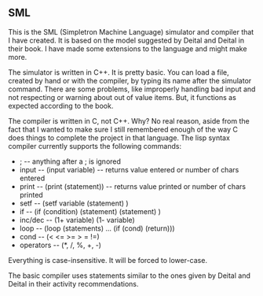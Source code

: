 ## SML

This is the SML (Simpletron Machine Language) simulator and compiler that
I have created.  It is based on the model suggested by Deital and Deital
in their book.  I have made some extensions to the language and might make
more.

The simulator is written in C++. It is pretty basic. You can load a file,
created by hand or with the compiler, by typing its name after the simulator
command. There are some problems, like improperly handling bad input and
not respecting or warning about out of value items. But, it functions as
expected according to the book.

The compiler is written in C, not C++.  Why?  No real reason, aside from the
fact that I wanted to make sure I still remembered enough of the way C does
things to complete the project in that language.  The lisp syntax compiler
currently supports the following commands:

* ; -- anything after a ; is ignored
* input -- (input variable) -- returns value entered or number of chars entered
* print -- (print (statement)) -- returns value printed or number of chars printed
* setf -- (setf variable (statement) )
* if -- (if (condition) (statement) (statement) )
* inc/dec -- (1+ variable) (1- variable)
* loop -- (loop (statements) ... (if (cond) (return)))
* cond -- (< <= >= > = !=)
* operators -- (*, /, %, +, -)


Everything is case-insensitive. It will be forced to lower-case.

The basic compiler uses statements similar to the ones given by Deital and
Deital in their activity recommendations.